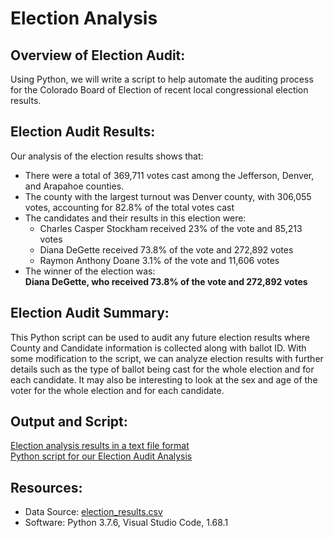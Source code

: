 # Election Analysis

## Overview of Election Audit:
Using Python, we will write a script to help automate the auditing process for the Colorado Board of Election of recent local congressional election results.

## Election Audit Results:
Our analysis of the election results shows that:
* There were a total of 369,711 votes cast among the Jefferson, Denver, and Arapahoe counties.
* The county with the largest turnout was Denver county, with 306,055 votes, accounting for 82.8% of the total votes cast
* The candidates and their results in this election were:
  * Charles Casper Stockham received 23% of the vote and 85,213 votes
  * Diana DeGette received 73.8% of the vote and 272,892 votes
  * Raymon Anthony Doane 3.1% of the vote and 11,606 votes
* The winner of the election was:<br/>
**Diana DeGette, who received 73.8% of the vote and 272,892 votes**

## Election Audit Summary:
This Python script can be used to audit any future election results where County and Candidate information is collected along with ballot ID.  With some modification to the script, we can analyze election results with further details such as the type of ballot being cast for the whole election and for each candidate.  It may also be interesting to look at the sex and age of the voter for the whole election and for each candidate.  

## Output and Script:
[Election analysis results in a text file format](analysis/election_analysis.txt) <br/>
[Python script for our Election Audit Analysis](PyPoll_Challenge.py)

## Resources:
* Data Source: [election_results.csv](Resources/election_results.csv)
* Software: Python 3.7.6, Visual Studio Code, 1.68.1
